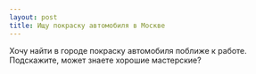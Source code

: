```yaml
---
layout: post 
title: Ищу покраску автомобиля в Москве 
--- 
```

Хочу найти в городе покраску автомобиля поближе к работе. Подскажите, может знаете хорошие мастерские?

